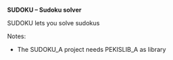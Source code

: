 **SUDOKU – Sudoku solver**

SUDOKU lets you solve sudokus

Notes:
- The SUDOKU_A project needs PEKISLIB_A as library
